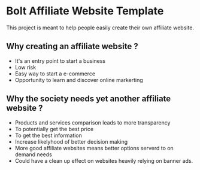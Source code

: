 # Bolt Affiliate Website Template

This project is meant to help people easily create their own affiliate website.

## Why creating an affiliate website ?

 * It's an entry point to start a business
 * Low risk
 * Easy way to start a e-commerce
 * Opportunity to learn and discover online markerting
 
## Why the society needs yet another affiliate website ?

 * Products and services comparison leads to more transparency
 * To potentially get the best price
 * To get the best information
 * Increase likelyhood of better decision making
 * More good affiliate websites means better options serverd to on demand needs
 * Could have a clean up effect on websites heavily relying on banner ads.
